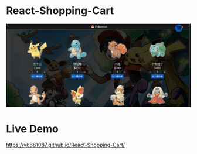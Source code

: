 # React-Shopping-Cart
<img src="src/images/React-Shopping-Cart.gif" alt="React-Shopping-Cart"/>

# Live Demo
https://v8661087.github.io/React-Shopping-Cart/